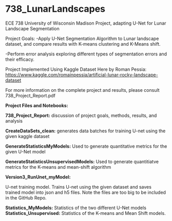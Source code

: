 # 738_LunarLandscapes
ECE 738 University of Wisconsin Madison Project, adapting U-Net for Lunar Landscape Segmentation

Project Goals:
-Apply U-Net Segmentation Algorithm to Lunar landscape dataset, and compare results with K-means clustering and K-Means shift.

-Perform error analysis exploring different types of segmentation errors and their efficacy. 

Project Implemented Using Kaggle Dataset Here by Roman Pessia: 
https://www.kaggle.com/romainpessia/artificial-lunar-rocky-landscape-dataset

For more information on the complete project and results, please consult 738_Project_Report.pdf


**Project Files and Notebooks:**

**738_Project_Report:** discussion of project goals, methods, results, and analysis

**CreateDataSets_clean:** generates data batches for training U-net using the given kaggle dataset

**GenerateStatisticsMyModels:** Used to generate quantitative metrics for the given U-Net model

**GenerateStatisticsUnsupervisedModels:** Used to generate quantitiatve metrics for the K-means and mean-shift algorithm

**Version3_RunUnet_myModel:**

U-net training model. Trains U-net using the given dataset and saves trained model into json and h5 files. 
Note the files are too big to be included in the GitHub Repo.

**Statistics_MyModels:** Statistics of the two different U-Net models
**Statistics_Unsupervised:** Statistics of the K-means and Mean Shift models. 
